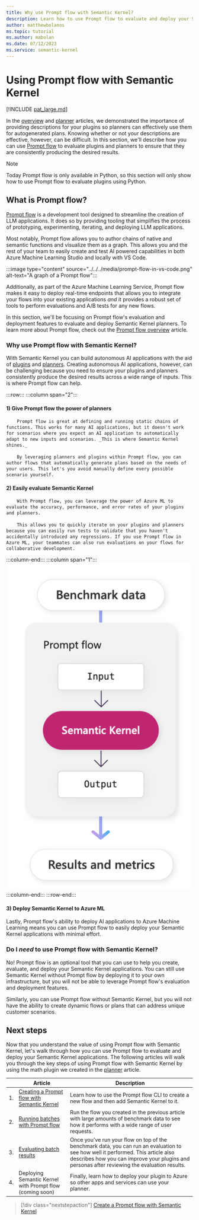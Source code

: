 ```yaml
---
title: Why use Prompt flow with Semantic Kernel?
description: Learn how to use Prompt flow to evaluate and deploy your Semantic Kernel applications.
author: matthewbolanos
ms.topic: tutorial
ms.author: mabolan
ms.date: 07/12/2023
ms.service: semantic-kernel
---
```


# Using Prompt flow with Semantic Kernel

[!INCLUDE [pat_large.md](../../../includes/pat_large.md)]

In the [overview](./index.md) and [planner](../index.md) articles, we demonstrated the importance of providing descriptions for your plugins so planners can effectively use them for autogenerated plans. Knowing whether or not your descriptions are effective, however, can be difficult. In this section, we'll describe how you can use [Prompt flow](/azure/machine-learning/prompt-flow/overview-what-is-prompt-flow) to evaluate plugins and planners to ensure that they are consistently producing the desired results.

> [!Note]
> Today Prompt flow is only available in Python, so this section will only show how to use Prompt flow to evaluate plugins using Python.

## What is Prompt flow?
[Prompt flow](/azure/machine-learning/prompt-flow/overview-what-is-prompt-flow) is a development tool designed to streamline the creation of LLM applications. It does so by providing tooling that simplifies the process of prototyping, experimenting, iterating, and deploying LLM applications.

Most notably, Prompt flow allows you to author chains of native and semantic functions and visualize them as a graph. This allows you and the rest of your team to easily create and test AI powered capabilities in both Azure Machine Learning Studio and locally with VS Code.

:::image type="content" source="../../../media/prompt-flow-in-vs-code.png" alt-text="A graph of a Prompt flow":::

Additionally, as part of the Azure Machine Learning Service, Prompt flow makes it easy to deploy real-time endpoints that allows you to integrate your flows into your existing applications _and_ it provides a robust set of tools to perform evaluations and A/B tests for any new flows.

In this section, we'll be focusing on Prompt flow's evaluation and deployment features to evaluate and deploy Semantic Kernel planners. To learn more about Prompt flow, check out the [Prompt flow overview](/azure/machine-learning/prompt-flow/overview-what-is-prompt-flow) article.

### Why use Prompt flow with Semantic Kernel?

With Semantic Kernel you can build autonomous AI applications with the aid of [plugins](./index.md) and [planners](../index.md). Creating autonomous AI applications, however, can be challenging because you need to ensure your plugins and planners consistently produce the desired results across a wide range of inputs. This is where Prompt flow can help.



:::row:::
   :::column span="2":::
#### 1) Give Prompt flow the power of planners

        Prompt flow is great at defining and running static chains of functions. This works for many AI applications, but it doesn't work for scenarios where you expect an AI application to automatically adapt to new inputs and scenarios. _This is where Semantic Kernel shines._

        By leveraging planners and plugins within Prompt flow, you can author flows that automatically generate plans based on the needs of your users. This let's you avoid manually define every possible scenario yourself.

#### 2) Easily evaluate Semantic Kernel

        With Prompt flow, you can leverage the power of Azure ML to evaluate the accuracy, performance, and error rates of your plugins and planners.
        
        This allows you to quickly iterate on your plugins and planners because you can easily run tests to validate that you haven't accidentally introduced any regressions. If you use Prompt flow in Azure ML, your teammates can also run evaluations on your flows for collaborative development.

   :::column-end:::
   :::column span="1":::
        ![Semantic Kernel running inside of Prompt flow](../../../media/semantic-kernel-in-prompt-flow.png)
   :::column-end:::
:::row-end:::


#### 3) Deploy Semantic Kernel to Azure ML

Lastly, Prompt flow's ability to deploy AI applications to Azure Machine Learning means you can use Prompt flow to easily deploy your Semantic Kernel applications with minimal effort.

### Do I _need_ to use Prompt flow with Semantic Kernel?
No! Prompt flow is an optional tool that you can use to help you create, evaluate, and deploy your Semantic Kernel applications. You can still use Semantic Kernel without Prompt flow by deploying it to your own infrastructure, but you will not be able to leverage Prompt flow's evaluation and deployment features.

Similarly, you can use Prompt flow without Semantic Kernel, but you will not have the ability to create dynamic flows or plans that can address unique customer scenarios.


## Next steps
Now that you understand the value of using Prompt flow with Semantic Kernel, let's walk through how you can use Prompt flow to evaluate and deploy your Semantic Kernel applications. The following articles will walk you through the key steps of using Prompt flow with Semantic Kernel by using the math plugin we created in the [planner](../index.md) article.

|   | Article | Description | 
|:-:|---------|-------------|
| 1. | [Creating a Prompt flow with Semantic Kernel](./create-a-prompt-flow-with-semantic-kernel.md) | Learn how to use the Prompt flow CLI to create a new flow and then add Semantic Kernel to it. |
| 2. | [Running batches with Prompt flow](./running-batches-with-prompt-flow.md) | Run the flow you created in the previous article with large amounts of benchmark data to see how it performs with a wide range of user requests. |
| 3. | [Evaluating batch results](./evaluating-plugins-and-planners-with-prompt-flow.md) | Once you've run your flow on top of the benchmark data, you can run an evaluation to see how well it performed. This article also describes how you can improve your plugins and personas after reviewing the evaluation results. |
| 4. | Deploying Semantic Kernel with Prompt flow (coming soon) | Finally, learn how to deploy your plugin to Azure so other apps and services can use your planner. |


> [!div class="nextstepaction"]
> [Create a Prompt flow with Semantic Kernel](./create-a-prompt-flow-with-semantic-kernel.md)

